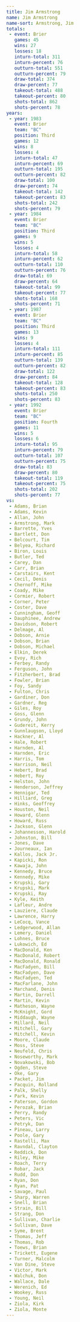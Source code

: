 ```yaml
---
title: Jim Armstrong
name: Jim Armstrong
name-sort: Armstrong, Jim
totals:
 - event: Brier
   games: 45
   wins: 27
   losses: 18
   inturn-total: 311
   inturn-percent: 76
   outturn-total: 551
   outturn-percent: 79
   draw-total: 374
   draw-percent: 77
   takeout-total: 488
   takeout-percent: 80
   shots-total: 862
   shots-percent: 78
years:
 - year: 1983
   event: Brier
   team: "BC"
   position: Third
   games: 12
   wins: 8
   losses: 4
   inturn-total: 47
   inturn-percent: 69
   outturn-total: 195
   outturn-percent: 82
   draw-total: 100
   draw-percent: 74
   takeout-total: 142
   takeout-percent: 83
   shots-total: 242
   shots-percent: 79
 - year: 1984
   event: Brier
   team: "BC"
   position: Third
   games: 9
   wins: 5
   losses: 4
   inturn-total: 58
   inturn-percent: 62
   outturn-total: 110
   outturn-percent: 76
   draw-total: 69
   draw-percent: 64
   takeout-total: 99
   takeout-percent: 77
   shots-total: 168
   shots-percent: 71
 - year: 1987
   event: Brier
   team: "BC"
   position: Third
   games: 13
   wins: 9
   losses: 4
   inturn-total: 111
   inturn-percent: 85
   outturn-total: 139
   outturn-percent: 82
   draw-total: 122
   draw-percent: 84
   takeout-total: 128
   takeout-percent: 83
   shots-total: 250
   shots-percent: 83
 - year: 1992
   event: Brier
   team: "BC"
   position: Fourth
   games: 11
   wins: 5
   losses: 6
   inturn-total: 95
   inturn-percent: 79
   outturn-total: 107
   outturn-percent: 75
   draw-total: 83
   draw-percent: 80
   takeout-total: 119
   takeout-percent: 75
   shots-total: 202
   shots-percent: 77
vs:
 - Adams, Brian
 - Adams, Kevin
 - Allan, John
 - Armstrong, Mark
 - Barrette, Yves
 - Bartlett, Don
 - Belcourt, Tim
 - Belyea, Richard
 - Biron, Louis
 - Butler, Ted
 - Carey, Dan
 - Carr, Brian
 - Carstairs, Kent
 - Cecil, Denis
 - Chernoff, Mike
 - Coady, Mike
 - Cormier, Robert
 - Corner, Peter
 - Coster, Dave
 - Cunningham, Geoff
 - Dauphinee, Andrew
 - Davidson, Robert
 - Delmage, Al
 - Dobson, Arnie
 - Dobson, Brian
 - Dobson, Michael
 - Elkin, Derek
 - Evoy, Rich
 - Ferbey, Randy
 - Ferguson, John
 - Fitzherbert, Brad
 - Fowler, Brian
 - Foy, Sandy
 - Fulton, Chris
 - Gardiner, Don
 - Gardner, Reg
 - Giles, Roy
 - Goss, Glenn
 - Grundy, John
 - Gudereit, Kerry
 - Gunnlaugson, Lloyd
 - Hackner, Al
 - Hale, Robert
 - Harnden, Al
 - Harnden, Eric
 - Harris, Tom
 - Harrison, Neil
 - Hebert, Brad
 - Hebert, Roy
 - Helston, John
 - Henderson, Jeffrey
 - Hennigar, Ted
 - Hilliard, Greg
 - Hinks, Geoffrey
 - Houston, Neil
 - Howard, Glenn
 - Howard, Russ
 - Jackson, Glenn
 - Johannesson, Harold
 - Johnston, Bill
 - Jones, Dave
 - Journeaux, Ian
 - Kallos, Jack Jr.
 - Kapicki, Ron
 - Kawaja, John
 - Kennedy, Bruce
 - Kennedy, Mike
 - Krupski, Gary
 - Krupski, Mark
 - Krupski, Ray
 - Kyle, Keith
 - Lafleur, Andre
 - Lauziere, Claude
 - Lawrence, Harry
 - LeCocq, Vance
 - Ledgerwood, Allan
 - Lemery, Daniel
 - Lohnes, Bruce
 - Lukowich, Ed
 - MacDonald, Ken
 - MacDonald, Robert
 - MacDonald, Ronald
 - MacFadyen, Bill
 - MacFadyen, Dave
 - MacFadyen, Ted
 - MacFarlane, John
 - Marchand, Denis
 - Martin, Darrell
 - Martin, Kevin
 - Matheson, Wayne
 - McKnight, Gord
 - Middaugh, Wayne
 - Millard, Neil
 - Mitchell, Gary
 - Mitchell, Kevin
 - Moore, Claude
 - Moss, Steve
 - Neufeld, Chris
 - Noseworthy, Mark
 - Novakowski, Bob
 - Ogden, Steve
 - Oke, Gary
 - Packet, Jim
 - Pacquin, Rolland
 - Palk, Shelly
 - Park, Kevin
 - Paterson, Gordon
 - Perozak, Brian
 - Perry, Randy
 - Peters, Vic
 - Petryk, Dan
 - Pineau, Larry
 - Poole, Gary
 - Rastelli, Max
 - Ravndal, Clayton
 - Reddick, Don
 - Riley, Mike
 - Roach, Terry
 - Robar, Jack
 - Rudd, Don
 - Ryan, Don
 - Ryan, Pat
 - Savage, Paul
 - Sharp, Warren
 - Snell, Brian
 - Strain, Bill
 - Strang, Don
 - Sullivan, Charlie
 - Sullivan, Dave
 - Syme, Brent
 - Thomas, Jeff
 - Thomas, Rob
 - Toews, Brian
 - Trickett, Eugene
 - Turner, Malcolm
 - Van Dine, Steve
 - Victor, Mark
 - Walchuk, Don
 - Wallace, Dale
 - Werenich, Ed
 - Wookey, Russ
 - Young, Neil
 - Ziola, Kirk
 - Ziola, Monte
---
```

